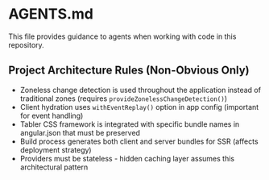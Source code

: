 # AGENTS.md

This file provides guidance to agents when working with code in this repository.

## Project Architecture Rules (Non-Obvious Only)

- Zoneless change detection is used throughout the application instead of traditional zones (requires `provideZonelessChangeDetection()`)
- Client hydration uses `withEventReplay()` option in app config (important for event handling)
- Tabler CSS framework is integrated with specific bundle names in angular.json that must be preserved
- Build process generates both client and server bundles for SSR (affects deployment strategy)
- Providers must be stateless - hidden caching layer assumes this architectural pattern
